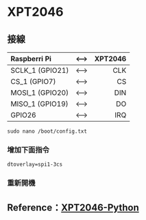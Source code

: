 # XPT2046
## 接線

| Raspberri Pi  | <--> | XPT2046 |
| :------------ |:---------------:| -----:|
| SCLK_1 (GPIO21) | <--> | CLK |
| CS_1 (GPIO7) | <--> | CS |
| MOSI_1 (GPIO20) | <--> | DIN |
| MISO_1 (GPIO19) | <--> | DO |
| GPIO26 | <--> | IRQ |

```
sudo nano /boot/config.txt
```
### 增加下面指令
```
dtoverlay=spi1-3cs
```

### 重新開機

## Reference：[XPT2046-Python](https://github.com/Luca8991/XPT2046-Python)



